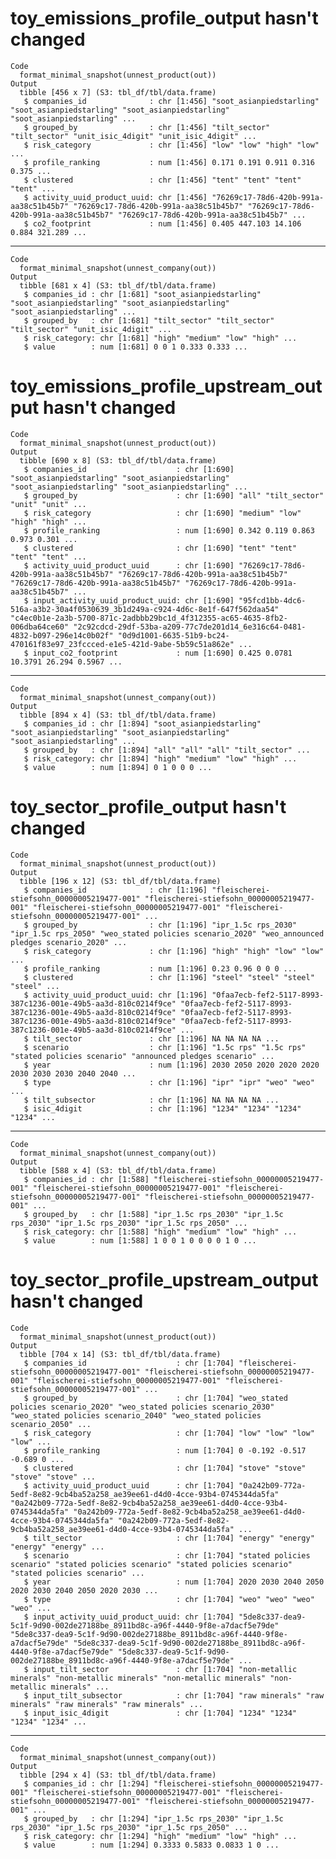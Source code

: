 # toy_emissions_profile_output hasn't changed

    Code
      format_minimal_snapshot(unnest_product(out))
    Output
      tibble [456 x 7] (S3: tbl_df/tbl/data.frame)
       $ companies_id              : chr [1:456] "soot_asianpiedstarling" "soot_asianpiedstarling" "soot_asianpiedstarling" "soot_asianpiedstarling" ...
       $ grouped_by                : chr [1:456] "tilt_sector" "tilt_sector" "unit_isic_4digit" "unit_isic_4digit" ...
       $ risk_category             : chr [1:456] "low" "low" "high" "low" ...
       $ profile_ranking           : num [1:456] 0.171 0.191 0.911 0.316 0.375 ...
       $ clustered                 : chr [1:456] "tent" "tent" "tent" "tent" ...
       $ activity_uuid_product_uuid: chr [1:456] "76269c17-78d6-420b-991a-aa38c51b45b7" "76269c17-78d6-420b-991a-aa38c51b45b7" "76269c17-78d6-420b-991a-aa38c51b45b7" "76269c17-78d6-420b-991a-aa38c51b45b7" ...
       $ co2_footprint             : num [1:456] 0.405 447.103 14.106 0.884 321.289 ...

---

    Code
      format_minimal_snapshot(unnest_company(out))
    Output
      tibble [681 x 4] (S3: tbl_df/tbl/data.frame)
       $ companies_id : chr [1:681] "soot_asianpiedstarling" "soot_asianpiedstarling" "soot_asianpiedstarling" "soot_asianpiedstarling" ...
       $ grouped_by   : chr [1:681] "tilt_sector" "tilt_sector" "tilt_sector" "unit_isic_4digit" ...
       $ risk_category: chr [1:681] "high" "medium" "low" "high" ...
       $ value        : num [1:681] 0 0 1 0.333 0.333 ...

# toy_emissions_profile_upstream_output hasn't changed

    Code
      format_minimal_snapshot(unnest_product(out))
    Output
      tibble [690 x 8] (S3: tbl_df/tbl/data.frame)
       $ companies_id                    : chr [1:690] "soot_asianpiedstarling" "soot_asianpiedstarling" "soot_asianpiedstarling" "soot_asianpiedstarling" ...
       $ grouped_by                      : chr [1:690] "all" "tilt_sector" "unit" "unit" ...
       $ risk_category                   : chr [1:690] "medium" "low" "high" "high" ...
       $ profile_ranking                 : num [1:690] 0.342 0.119 0.863 0.973 0.301 ...
       $ clustered                       : chr [1:690] "tent" "tent" "tent" "tent" ...
       $ activity_uuid_product_uuid      : chr [1:690] "76269c17-78d6-420b-991a-aa38c51b45b7" "76269c17-78d6-420b-991a-aa38c51b45b7" "76269c17-78d6-420b-991a-aa38c51b45b7" "76269c17-78d6-420b-991a-aa38c51b45b7" ...
       $ input_activity_uuid_product_uuid: chr [1:690] "95fcd1bb-4dc6-516a-a3b2-30a4f0530639_3b1d249a-c924-4d6c-8e1f-647f562daa54" "c4ec0b1e-2a3b-5700-871c-2adbbb29bc1d_4f312355-ac65-4635-8fb2-006dba64ce60" "2c92cdcd-29df-53ba-a209-77c7de201d14_6e316c64-0481-4832-b097-296e14c0b02f" "0d9d1001-6635-51b9-bc24-470161f83e97_23fccced-e1e5-421d-9abe-5b59c51a862e" ...
       $ input_co2_footprint             : num [1:690] 0.425 0.0781 10.3791 26.294 0.5967 ...

---

    Code
      format_minimal_snapshot(unnest_company(out))
    Output
      tibble [894 x 4] (S3: tbl_df/tbl/data.frame)
       $ companies_id : chr [1:894] "soot_asianpiedstarling" "soot_asianpiedstarling" "soot_asianpiedstarling" "soot_asianpiedstarling" ...
       $ grouped_by   : chr [1:894] "all" "all" "all" "tilt_sector" ...
       $ risk_category: chr [1:894] "high" "medium" "low" "high" ...
       $ value        : num [1:894] 0 1 0 0 0 ...

# toy_sector_profile_output hasn't changed

    Code
      format_minimal_snapshot(unnest_product(out))
    Output
      tibble [196 x 12] (S3: tbl_df/tbl/data.frame)
       $ companies_id              : chr [1:196] "fleischerei-stiefsohn_00000005219477-001" "fleischerei-stiefsohn_00000005219477-001" "fleischerei-stiefsohn_00000005219477-001" "fleischerei-stiefsohn_00000005219477-001" ...
       $ grouped_by                : chr [1:196] "ipr_1.5c rps_2030" "ipr_1.5c rps_2050" "weo_stated policies scenario_2020" "weo_announced pledges scenario_2020" ...
       $ risk_category             : chr [1:196] "high" "high" "low" "low" ...
       $ profile_ranking           : num [1:196] 0.23 0.96 0 0 0 ...
       $ clustered                 : chr [1:196] "steel" "steel" "steel" "steel" ...
       $ activity_uuid_product_uuid: chr [1:196] "0faa7ecb-fef2-5117-8993-387c1236-001e-49b5-aa3d-810c0214f9ce" "0faa7ecb-fef2-5117-8993-387c1236-001e-49b5-aa3d-810c0214f9ce" "0faa7ecb-fef2-5117-8993-387c1236-001e-49b5-aa3d-810c0214f9ce" "0faa7ecb-fef2-5117-8993-387c1236-001e-49b5-aa3d-810c0214f9ce" ...
       $ tilt_sector               : chr [1:196] NA NA NA NA ...
       $ scenario                  : chr [1:196] "1.5c rps" "1.5c rps" "stated policies scenario" "announced pledges scenario" ...
       $ year                      : num [1:196] 2030 2050 2020 2020 2020 2030 2030 2030 2040 2040 ...
       $ type                      : chr [1:196] "ipr" "ipr" "weo" "weo" ...
       $ tilt_subsector            : chr [1:196] NA NA NA NA ...
       $ isic_4digit               : chr [1:196] "1234" "1234" "1234" "1234" ...

---

    Code
      format_minimal_snapshot(unnest_company(out))
    Output
      tibble [588 x 4] (S3: tbl_df/tbl/data.frame)
       $ companies_id : chr [1:588] "fleischerei-stiefsohn_00000005219477-001" "fleischerei-stiefsohn_00000005219477-001" "fleischerei-stiefsohn_00000005219477-001" "fleischerei-stiefsohn_00000005219477-001" ...
       $ grouped_by   : chr [1:588] "ipr_1.5c rps_2030" "ipr_1.5c rps_2030" "ipr_1.5c rps_2030" "ipr_1.5c rps_2050" ...
       $ risk_category: chr [1:588] "high" "medium" "low" "high" ...
       $ value        : num [1:588] 1 0 0 1 0 0 0 0 1 0 ...

# toy_sector_profile_upstream_output hasn't changed

    Code
      format_minimal_snapshot(unnest_product(out))
    Output
      tibble [704 x 14] (S3: tbl_df/tbl/data.frame)
       $ companies_id                    : chr [1:704] "fleischerei-stiefsohn_00000005219477-001" "fleischerei-stiefsohn_00000005219477-001" "fleischerei-stiefsohn_00000005219477-001" "fleischerei-stiefsohn_00000005219477-001" ...
       $ grouped_by                      : chr [1:704] "weo_stated policies scenario_2020" "weo_stated policies scenario_2030" "weo_stated policies scenario_2040" "weo_stated policies scenario_2050" ...
       $ risk_category                   : chr [1:704] "low" "low" "low" "low" ...
       $ profile_ranking                 : num [1:704] 0 -0.192 -0.517 -0.689 0 ...
       $ clustered                       : chr [1:704] "stove" "stove" "stove" "stove" ...
       $ activity_uuid_product_uuid      : chr [1:704] "0a242b09-772a-5edf-8e82-9cb4ba52a258_ae39ee61-d4d0-4cce-93b4-0745344da5fa" "0a242b09-772a-5edf-8e82-9cb4ba52a258_ae39ee61-d4d0-4cce-93b4-0745344da5fa" "0a242b09-772a-5edf-8e82-9cb4ba52a258_ae39ee61-d4d0-4cce-93b4-0745344da5fa" "0a242b09-772a-5edf-8e82-9cb4ba52a258_ae39ee61-d4d0-4cce-93b4-0745344da5fa" ...
       $ tilt_sector                     : chr [1:704] "energy" "energy" "energy" "energy" ...
       $ scenario                        : chr [1:704] "stated policies scenario" "stated policies scenario" "stated policies scenario" "stated policies scenario" ...
       $ year                            : num [1:704] 2020 2030 2040 2050 2020 2030 2040 2050 2020 2030 ...
       $ type                            : chr [1:704] "weo" "weo" "weo" "weo" ...
       $ input_activity_uuid_product_uuid: chr [1:704] "5de8c337-dea9-5c1f-9d90-002de27188be_8911bd8c-a96f-4440-9f8e-a7dacf5e79de" "5de8c337-dea9-5c1f-9d90-002de27188be_8911bd8c-a96f-4440-9f8e-a7dacf5e79de" "5de8c337-dea9-5c1f-9d90-002de27188be_8911bd8c-a96f-4440-9f8e-a7dacf5e79de" "5de8c337-dea9-5c1f-9d90-002de27188be_8911bd8c-a96f-4440-9f8e-a7dacf5e79de" ...
       $ input_tilt_sector               : chr [1:704] "non-metallic minerals" "non-metallic minerals" "non-metallic minerals" "non-metallic minerals" ...
       $ input_tilt_subsector            : chr [1:704] "raw minerals" "raw minerals" "raw minerals" "raw minerals" ...
       $ input_isic_4digit               : chr [1:704] "1234" "1234" "1234" "1234" ...

---

    Code
      format_minimal_snapshot(unnest_company(out))
    Output
      tibble [294 x 4] (S3: tbl_df/tbl/data.frame)
       $ companies_id : chr [1:294] "fleischerei-stiefsohn_00000005219477-001" "fleischerei-stiefsohn_00000005219477-001" "fleischerei-stiefsohn_00000005219477-001" "fleischerei-stiefsohn_00000005219477-001" ...
       $ grouped_by   : chr [1:294] "ipr_1.5c rps_2030" "ipr_1.5c rps_2030" "ipr_1.5c rps_2030" "ipr_1.5c rps_2050" ...
       $ risk_category: chr [1:294] "high" "medium" "low" "high" ...
       $ value        : num [1:294] 0.3333 0.5833 0.0833 1 0 ...

